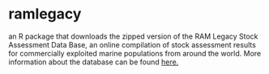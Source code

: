 # ramlegacy
an R package that downloads the zipped version of the RAM Legacy Stock Assessment Data Base, an online compilation of stock assessment results for commercially exploited marine populations from around the world. More information about the database can be found [here.](www.ramlegacy.org)

